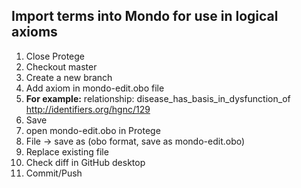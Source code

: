 ## Import terms into Mondo for use in logical axioms

1. Close Protege
1. Checkout master
1. Create a new branch
1. Add axiom in mondo-edit.obo file
1. **For example:**  relationship: disease_has_basis_in_dysfunction_of http://identifiers.org/hgnc/129
1. Save
1. open mondo-edit.obo in Protege
1. File -> save as (obo format, save as mondo-edit.obo)
1. Replace existing file 
1. Check diff in GitHub desktop
1. Commit/Push
